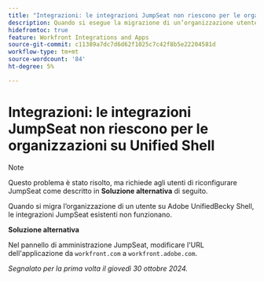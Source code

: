 ```yaml
---
title: "Integrazioni: le integrazioni JumpSeat non riescono per le organizzazioni su Unified Shell"
description: Quando si esegue la migrazione di un’organizzazione utente in Adobe Unified Shell, le integrazioni JumpSeat esistenti non funzionano.
hidefromtoc: true
feature: Workfront Integrations and Apps
source-git-commit: c11389a7dc7d6d62f1025c7c42f8b5e22204581d
workflow-type: tm+mt
source-wordcount: '84'
ht-degree: 5%

---
```


# Integrazioni: le integrazioni JumpSeat non riescono per le organizzazioni su Unified Shell

>[!NOTE]
>
>Questo problema è stato risolto, ma richiede agli utenti di riconfigurare JumpSeat come descritto in **Soluzione alternativa** di seguito.

Quando si migra l’organizzazione di un utente su Adobe UnifiedBecky Shell, le integrazioni JumpSeat esistenti non funzionano.

**Soluzione alternativa**

Nel pannello di amministrazione JumpSeat, modificare l&#39;URL dell&#39;applicazione da `workfront.com` a `workfront.adobe.com`.

_Segnalato per la prima volta il giovedì 30 ottobre 2024._
